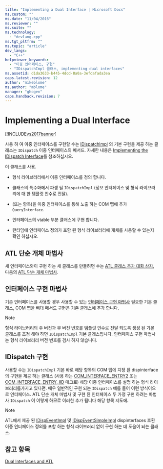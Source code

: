 ```yaml
---
title: "Implementing a Dual Interface | Microsoft Docs"
ms.custom: ""
ms.date: "11/04/2016"
ms.reviewer: ""
ms.suite: ""
ms.technology: 
  - "devlang-cpp"
ms.tgt_pltfrm: ""
ms.topic: "article"
dev_langs: 
  - "C++"
helpviewer_keywords: 
  - "이중 인터페이스, 구현"
  - "IDispatchImpl 클래스, implementing dual interfaces"
ms.assetid: d1da3633-b445-4dcd-8a0a-3efdafada3ea
caps.latest.revision: 12
author: "mikeblome"
ms.author: "mblome"
manager: "ghogen"
caps.handback.revision: 7
---
```

# Implementing a Dual Interface
[!INCLUDE[vs2017banner](../assembler/inline/includes/vs2017banner.md)]

사용 하 여 이중 인터페이스를 구현할 수는  [IDispatchImpl](../atl/reference/idispatchimpl-class.md) 의 기본 구현을 제공 하는 클래스는 `IDispatch` 이중 인터페이스의 메서드.  자세한 내용은 [Implementing the IDispatch Interface](http://msdn.microsoft.com/ko-kr/0e171f7f-0022-4e9b-ac8e-98192828e945)를 참조하십시오.  
  
 이 클래스를 사용.  
  
-   형식 라이브러리에서 이중 인터페이스를 정의 합니다.  
  
-   클래스의 특수화에서 파생 될 `IDispatchImpl` \(정보 인터페이스 및 형식 라이브러리에 대 한 템플릿 인수로 전달\).  
  
-   \(또는 항목\)을 이중 인터페이스를 통해 노출 하는 COM 맵에 추가 `QueryInterface`.  
  
-   인터페이스의 vtable 부분 클래스에 구현 합니다.  
  
-   런타임에 인터페이스 정의가 포함 된 형식 라이브러리에 개체를 사용할 수 있는지 확인 하십시오.  
  
## ATL 단순 개체 마법사  
 새 인터페이스와이 구현 하는 새 클래스를 만들려면 수는  [ATL 클래스 추가 대화 상자](../ide/add-class-dialog-box.md), 다음의  [ATL 단순 개체 마법사](../atl/reference/atl-simple-object-wizard.md).  
  
## 인터페이스 구현 마법사  
 기존 인터페이스를 사용할 경우 사용할 수 있는  [인터페이스 구현 마법사](../atl/reference/adding-a-new-interface-in-an-atl-project.md) 필요한 기본 클래스, COM 맵을 뼈대 메서드 구현은 기존 클래스에 추가 합니다.  
  
> [!NOTE]
>  형식 라이브러리의 주 버전과 부 버전 번호를 템플릿 인수로 전달 되도록 생성 된 기본 클래스를 조정 해야 하면 `IDispatchImpl` 기본 클래스입니다.  인터페이스 구현 마법사는 형식 라이브러리 버전 번호를 검사 하지 않습니다.  
  
## IDispatch 구현  
 사용할 수는 `IDispatchImpl` 기본 바로 해당 항목의 COM 맵에 지정 된 dispinterface의 구현을 제공 하는 클래스 \(사용 하는  [COM\_INTERFACE\_ENTRY2](../Topic/COM_INTERFACE_ENTRY2.md) 또는  [COM\_INTERFACE\_ENTRY\_IID](../Topic/COM_INTERFACE_ENTRY_IID.md) 매크로\) 해당 이중 인터페이스를 설명 하는 형식 라이브러리를가지고 있다면.  매우 일반적인 구현 되는 `IDispatch` 예를 들어 이런 방식이으로 인터페이스.  ATL 단순 개체 마법사 및 구현 된 인터페이스 두 가정 구현 하려는 마법사 `IDispatch` 이 이렇게 하므로 이러한 추가 됩니다 해당 항목 지도에.  
  
> [!NOTE]
>  ATL에서 제공 된  [IDispEventImpl](../atl/reference/idispeventimpl-class.md) 및  [IDispEventSimpleImpl](../atl/reference/idispeventsimpleimpl-class.md) dispinterfaces 호환 이중 인터페이스 정의를 포함 하는 형식 라이브러리 없이 구현 하는 데 도움이 되는 클래스.  
  
## 참고 항목  
 [Dual Interfaces and ATL](../atl/dual-interfaces-and-atl.md)